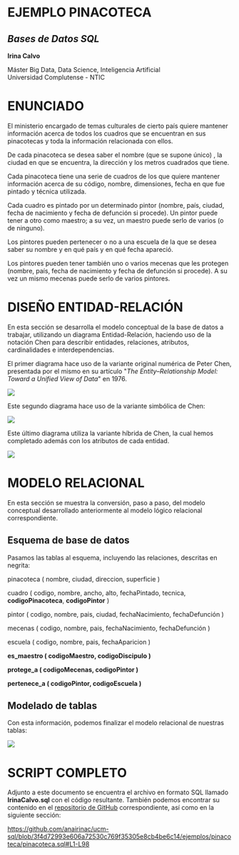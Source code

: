 # EJEMPLO PINACOTECA

## *Bases de Datos SQL*

**Irina Calvo**

Máster Big Data, Data Science, Inteligencia Artificial  
Universidad Complutense \- NTIC

# ENUNCIADO

El ministerio encargado de temas culturales de cierto país quiere mantener información acerca de todos los cuadros que se encuentran en sus pinacotecas y toda la información relacionada con ellos. 

De cada pinacoteca se desea saber el nombre (que se supone único) , la ciudad en que se encuentra, la dirección y los metros cuadrados que tiene.

Cada pinacoteca tiene una serie de cuadros de los que quiere mantener información acerca de su código, nombre, dimensiones, fecha en que fue pintado y técnica utilizada.

Cada cuadro es pintado por un determinado pintor (nombre, país, ciudad, fecha de nacimiento y fecha de defunción si procede). Un pintor puede tener a otro como maestro; a su vez, un maestro puede serlo de varios (o de ninguno).

Los pintores pueden pertenecer o no a una escuela de la que se desea saber su nombre y en qué país y en qué fecha apareció.

Los pintores pueden tener también uno o varios mecenas que les protegen (nombre, país, fecha de nacimiento y fecha de defunción si procede). A su vez un mismo mecenas puede serlo de varios pintores.


# DISEÑO ENTIDAD-RELACIÓN

En esta sección se desarrolla el modelo conceptual de la base de datos a trabajar, utilizando un diagrama Entidad-Relación, haciendo uso de la notación Chen para describir entidades, relaciones, atributos, cardinalidades e interdependencias.

El primer diagrama hace uso de la variante original numérica de Peter Chen, presentada por el mismo en su artículo "*The Entity–Relationship Model: Toward a Unified View of Data*" en 1976\.


![](Numerico.png)

Este segundo diagrama hace uso de la variante simbólica de Chen:  

![](Simbolico.png)

Este último diagrama utiliza la variante híbrida de Chen, la cual hemos completado además con los atributos de cada entidad.  

![](Completo.png)

# MODELO RELACIONAL

En esta sección se muestra la conversión, paso a paso, del modelo conceptual desarrollado anteriormente al modelo lógico relacional correspondiente.

## Esquema de base de datos

Pasamos las tablas al esquema, incluyendo las relaciones, descritas en negrita:

pinacoteca ( nombre, ciudad, direccion, superficie )

cuadro ( codigo, nombre, ancho, alto, fechaPintado, tecnica, **codigoPinacoteca**, **codigoPintor** )

pintor ( codigo, nombre, pais, ciudad, fechaNacimiento, fechaDefunción )

mecenas ( codigo, nombre, pais, fechaNacimiento, fechaDefunción )

escuela ( codigo, nombre, pais, fechaAparicion )

**es_maestro ( codigoMaestro, codigoDiscipulo )**

**protege_a ( codigoMecenas, codigoPintor )**

**pertenece_a ( codigoPintor, codigoEscuela )**

## Modelado de tablas

Con esta información, podemos finalizar el modelo relacional de nuestras tablas:

![](Relacional.png)

# SCRIPT COMPLETO

Adjunto a este documento se encuentra el archivo en formato SQL llamado **IrinaCalvo.sql** con el código resultante. También podemos encontrar su contenido en el [repositorio de GitHub](https://github.com/anairinac/ucm-sql/blob/main/tarea/IrinaCalvo.sql) correspondiente, así como en la siguiente sección:

https://github.com/anairinac/ucm-sql/blob/3f4d72993e606a72530c769f35305e8cb4be6c14/ejemplos/pinacoteca/pinacoteca.sql#L1-L98